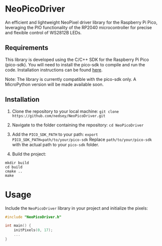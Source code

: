# NeoPicoDriver

An efficient and lightweight NeoPixel driver library for the Raspberry Pi Pico, leveraging the PIO functionality of the RP2040 microcontroller for precise and flexible control of WS2812B LEDs.

## Requirements

This library is developed using the C/C++ SDK for the Raspberry Pi Pico (pico-sdk). You will need to install the pico-sdk to compile and run the code. Installation instructions can be found [here](https://github.com/raspberrypi/pico-sdk).

Note: The library is currently compatible with the pico-sdk only. A MicroPython version will be made available soon.

## Installation

1. Clone the repository to your local machine:
```git clone https://github.com/nedsey/NeoPicoDriver.git```
2. Navigate to the folder containing the repository:
```cd NeoPicoDriver```
3. Add the `PICO_SDK_PATH` to your path:
```export PICO_SDK_PATH=path/to/your/pico-sdk```
Replace `path/to/your/pico-sdk` with the actual path to your `pico-sdk` folder.

4. Build the project:
```
mkdir build
cd build
cmake ..
make
```

# Usage

Include the `NeoPicoDriver` library in your project and initialize the pixels:

```c
#include "NeoPicoDriver.h"

int main() {
    initPixels(0, 17);
    ...
}
```